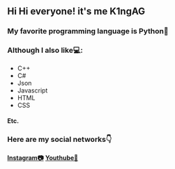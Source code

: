 ## **Hi Hi everyone! it's me K1ngAG**

### **My favorite programming language is Python🐍**
### **Although I also like💻:**
- C++
- C#
- Json
- Javascript
- HTML
- CSS
#### Etc.

### **Here are my social networks**👇
[**Instagram📷**](https://www.instagram.com/el_mexican_naruto/)
[**Youthube🎥**]()
